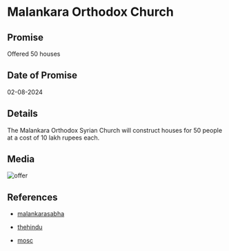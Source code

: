# Malankara Orthodox Church

## Promise

Offered 50 houses

## Date of Promise

02-08-2024

## Details

The Malankara Orthodox Syrian Church will construct houses for 50 people at a cost of 10 lakh rupees each.

## Media

![offer](https://web.archive.org/web/20240812060947if_/https://i.pinimg.com/originals/84/67/1f/84671f415f40d1552f89cdfefdcf465e.jpg)

## References

- [malankarasabha](https://www.malankarasabha.org/content/22926/Malankara-Orthodox-Syrian-Church-to-Build-Homes-for-Wayanad-Disaster-Victims
)

- [thehindu](https://www.thehindu.com/news/national/kerala/organisations-extend-financial-support-to-families-hit-by-landslides/article68484872.ece
)

- [mosc](https://mosc.in/uploads/2024/01/Kalpana-No.-206-Wayanad.pdf
)
